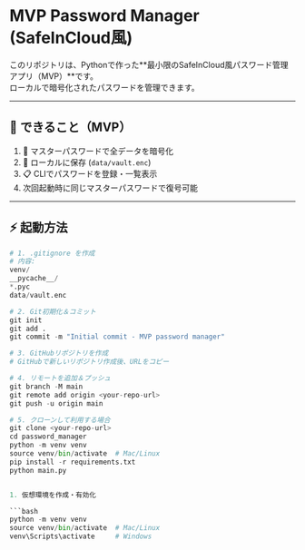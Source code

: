 # MVP Password Manager (SafeInCloud風)

このリポジトリは、Pythonで作った**最小限のSafeInCloud風パスワード管理アプリ（MVP）**です。  
ローカルで暗号化されたパスワードを管理できます。

---

## 🧭 できること（MVP）

1. 🔐 マスターパスワードで全データを暗号化
2. 💾 ローカルに保存 (`data/vault.enc`)
3. 📋 CLIでパスワードを登録・一覧表示
4. 次回起動時に同じマスターパスワードで復号可能

---

## ⚡ 起動方法

```python
# 1. .gitignore を作成
# 内容:
venv/
__pycache__/
*.pyc
data/vault.enc

# 2. Git初期化＆コミット
git init
git add .
git commit -m "Initial commit - MVP password manager"

# 3. GitHubリポジトリを作成
# GitHubで新しいリポジトリ作成後、URLをコピー

# 4. リモートを追加＆プッシュ
git branch -M main
git remote add origin <your-repo-url>
git push -u origin main

# 5. クローンして利用する場合
git clone <your-repo-url>
cd password_manager
python -m venv venv
source venv/bin/activate  # Mac/Linux
pip install -r requirements.txt
python main.py


1. 仮想環境を作成・有効化

```bash
python -m venv venv
source venv/bin/activate  # Mac/Linux
venv\Scripts\activate     # Windows

